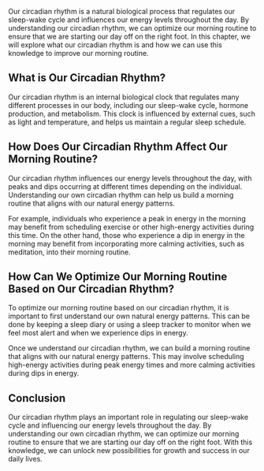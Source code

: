 

Our circadian rhythm is a natural biological process that regulates our sleep-wake cycle and influences our energy levels throughout the day. By understanding our circadian rhythm, we can optimize our morning routine to ensure that we are starting our day off on the right foot. In this chapter, we will explore what our circadian rhythm is and how we can use this knowledge to improve our morning routine.

What is Our Circadian Rhythm?
-----------------------------

Our circadian rhythm is an internal biological clock that regulates many different processes in our body, including our sleep-wake cycle, hormone production, and metabolism. This clock is influenced by external cues, such as light and temperature, and helps us maintain a regular sleep schedule.

How Does Our Circadian Rhythm Affect Our Morning Routine?
---------------------------------------------------------

Our circadian rhythm influences our energy levels throughout the day, with peaks and dips occurring at different times depending on the individual. Understanding our own circadian rhythm can help us build a morning routine that aligns with our natural energy patterns.

For example, individuals who experience a peak in energy in the morning may benefit from scheduling exercise or other high-energy activities during this time. On the other hand, those who experience a dip in energy in the morning may benefit from incorporating more calming activities, such as meditation, into their morning routine.

How Can We Optimize Our Morning Routine Based on Our Circadian Rhythm?
----------------------------------------------------------------------

To optimize our morning routine based on our circadian rhythm, it is important to first understand our own natural energy patterns. This can be done by keeping a sleep diary or using a sleep tracker to monitor when we feel most alert and when we experience dips in energy.

Once we understand our circadian rhythm, we can build a morning routine that aligns with our natural energy patterns. This may involve scheduling high-energy activities during peak energy times and more calming activities during dips in energy.

Conclusion
----------

Our circadian rhythm plays an important role in regulating our sleep-wake cycle and influencing our energy levels throughout the day. By understanding our own circadian rhythm, we can optimize our morning routine to ensure that we are starting our day off on the right foot. With this knowledge, we can unlock new possibilities for growth and success in our daily lives.
